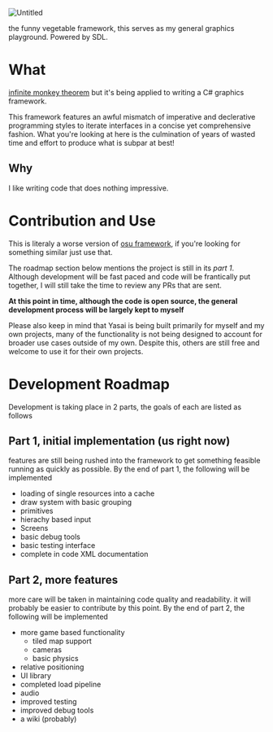![Untitled](https://user-images.githubusercontent.com/28855597/133410381-8996ebf2-7a67-42fa-915f-e711a330dbb0.png)

the funny vegetable framework, this serves as my general graphics playground. Powered by SDL.

# What
[infinite monkey theorem](https://en.wikipedia.org/wiki/Infinite_monkey_theorem) but it's being applied to writing a C# graphics framework. 

This framework features an awful mismatch of imperative and declerative programming styles to iterate interfaces in a concise yet comprehensive fashion. What you're looking at here is the culmination of years of wasted time and effort to produce what is subpar at best!

## Why
I like writing code that does nothing impressive.

# Contribution and Use
This is literaly a worse version of [osu framework](https://github.com/ppy/osu-framework), if you're looking for something similar just use that.

The roadmap section below mentions the project is still in its *part 1*. Although development will be fast paced and code will be frantically put together, I will still take the time to review any PRs that are sent. 

**At this point in time, although the code is open source, the general development process will be largely kept to myself**

Please also keep in mind that Yasai is being built primarily for myself and my own projects, many of the functionality is not being designed to account for broader use cases outside of my own. Despite this, others are still free and welcome to use it for their own projects. 

# Development Roadmap
Development is taking place in 2 parts, the goals of each are listed as follows

## Part 1, initial implementation (us right now)
features are still being rushed into the framework to get something feasible running as quickly as possible. By the end of part 1, the following will be implemented
- loading of single resources into a cache
- draw system with basic grouping
- primitives
- hierachy based input
- Screens 
- basic debug tools
- basic testing interface
- complete in code XML documentation

## Part 2, more features 
more care will be taken in maintaining code quality and readability. it will probably be easier to contribute by this point. By the end of part 2, the following will be implemented
- more game based functionality
  - tiled map support
  - cameras
  - basic physics
- relative positioning
- UI library
- completed load pipeline
- audio
- improved testing
- improved debug tools
- a wiki (probably)   
